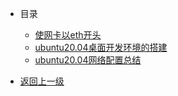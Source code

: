 * 目录
  * [使网卡以eth开头](/os/linux/configuration/netname.md)
  * [ubuntu20.04桌面开发环境的搭建](/os/linux/configuration/dev_machine.md)
  * [ubuntu20.04网络配置总结](/os/linux/configuration/ubuntu_net.md)



* [返回上一级](/os/)